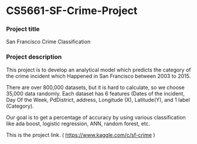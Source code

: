 # CS5661-SF-Crime-Project

### Project title
San Francisco Crime Classification 


### Project description
This project is to develop an analytical model which predicts the category of the crime incident which Happened in San Francisco between 2003 to 2015.


There are over 800,000 datasets, but it is hard to calculate, so we choose 35,000 data randomly. Each dataset has 6 features (Dates of the incident, Day Of the Week, PdDistrict, address, Longitude (X), Latitude(Y), and 1 label (Category). 


Our goal is to get a percentage of accuracy by using various classification like ada boost, logistic regression, ANN, random forest, etc. 


This is the project link. ( https://www.kaggle.com/c/sf-crime )
